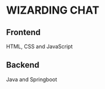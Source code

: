 # **WIZARDING CHAT**

## **Frontend**

HTML, CSS and JavaScript

## **Backend**

Java and Springboot